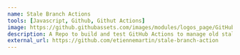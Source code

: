 ```yaml
---
name: Stale Branch Actions
tools: [Javascript, Github, Githut Actions]
image: https://github.githubassets.com/images/modules/logos_page/GitHub-Mark.png
description: A Repo to build and test GitHub Actions to manage old stale branches
external_url: https://github.com/etiennemartin/stale-branch-action
---
```

